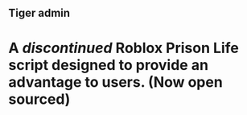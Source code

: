 
## **Tiger admin**
# A ***discontinued*** Roblox Prison Life script designed to provide an advantage to users. (Now open sourced)

